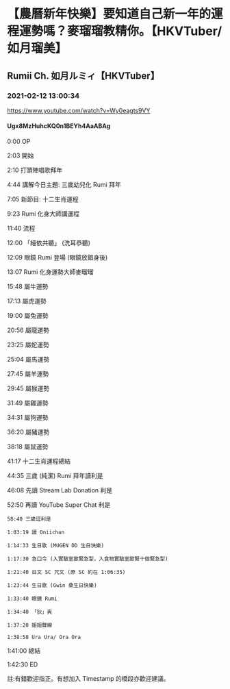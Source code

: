 # 【農曆新年快樂】要知道自己新一年的運程運勢嗎？麥瑠瑠教精你。【HKVTuber/如月瑠美】
## Rumii Ch. 如月ルミィ【HKVTuber】
### 2021-02-12 13:00:34
https://www.youtube.com/watch?v=Wy0eagts9VY
#### Ugx8MzHuhcKQ0n1BEYh4AaABAg
0:00 OP

2:03 開始

2:10 打頭陣唱歌拜年

4:44 講解今日主題: 三歲幼兒化 Rumi 拜年



7:05 新節目: 十二生肖運程

9:23 Rumi 化身大師講運程

11:40 流程

12:00 「細依共聽」 (洗耳恭聽)

12:09 眼鏡 Rumi 登場 (眼鏡放錯身後)

13:07 Rumi 化身運勢大師麥瑠瑠



15:48 屬牛運勢

17:13 屬虎運勢

19:00 屬兔運勢

20:56 屬龍運勢

23:25 屬蛇運勢

25:04 屬馬運勢

27:45 屬羊運勢

29:45 屬猴運勢

31:49 屬雞運勢

34:31 屬狗運勢

36:20 屬豬運勢

38:18 屬鼠運勢

41:17 十二生肖運程總結



44:35 三歲 (純潔) Rumi 拜年讀利是

46:08 先讀 Stream Lab Donation 利是

52:50 再讀 YouTube Super Chat 利是

    58:40 三歲逗利是

    1:03:19 讀 Oniichan

    1:14:33 生日歌 (MUGEN DD 生日快樂)

    1:17:30 急口令 (入實驗室撳緊急掣，入食物實驗室撳緊十個緊急掣)

    1:21:40 日文 SC 咒文 (原 SC 約在 1:06:35)

    1:23:44 生日歌 (Gwin 桑生日快樂)

    1:33:40 眼鏡 Rumi

    1:34:40 「狄」爽

    1:37:20 姐姐聲線

    1:38:58 Ura Ura/ Ora Ora



1:41:00 總結

1:42:30 ED



註:有錯歡迎指正。有想加入 Timestamp 的橋段亦歡迎建議。

